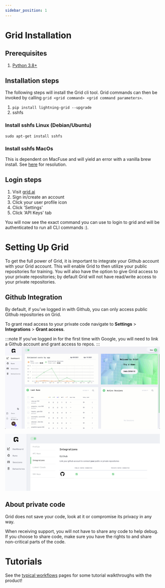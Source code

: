 ```yaml
---
sidebar_position: 1
---
```


# Grid Installation

## Prerequisites

1. [Python 3.8+](https://www.python.org/downloads/)

## Installation steps

The following steps will install the Grid cli tool. Grid commands can then be invoked by calling `grid <grid command> <grid command parameters>`.

1. `pip install lightning-grid --upgrade`
2. sshfs

### Install sshfs Linux (Debian/Ubuntu)
```
sudo apt-get install sshfs
```

### Install sshfs MacOs
This is dependent on MacFuse and will yield an error with a vanilla brew install. See [here](https://github.com/telepresenceio/telepresence/issues/1654#issuecomment-873538291) for resolution. 


## Login steps

1. Visit [grid.ai](https://grid.ai)
2. Sign in/create an account
3. Click your user profile icon
4. Click 'Settings'
5. Click 'API Keys' tab

You will now see the exact command you can use to login to grid and will be authenticated to run all CLI commands :).

# Setting Up Grid

To get the full power of Grid, it is important to integrate your Github account with your Grid account. This will enable Grid to then utilize your public repositories for training. You will also have the option to give Grid access to your private repositories; by default Grid will not have read/write access to your private repositories.

## Github Integration

By default, if you've logged in with Github, you can only access public Github repositories on Grid.&#x20;

To grant read access to your private code navigate to **Settings** > **Integrations** > **Grant access**.

:::note
If you've logged in for the first time with Google, you will need to link a Github account and grant access to repos.
:::
![](/images/platform/grant_github_access.gif)

![Make sure the Integrations tab in settings shows private repos are connected](/images/runs/ui-integrations.png)

## About private code

Grid does not save your code, look at it or compromise its privacy in any way.

When receiving support, you will not have to share any code to help debug. If you choose to share code, make sure you have the rights to and share non-critical parts of the code.

# Tutorials

See the [typical workflows](./typical-workflow-web-user.md) pages for some tutorial walkthroughs with the product!
